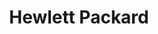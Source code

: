 ---
blog: https://newsblog.ext.hp.com/
codehost: https://github.com/https://github.com/hp-hq
facebook: http://www.facebook.com/HP
font:
  myfonts: null
  name: Printed Circuit Board
  url: https://www.dafont.com/printed-circuit-board.font
images:
- hp-icon.svg
- hp-ar21.svg
logohandle: hp
sort: hp
title: Hewlett Packard
twitter: https://x.com/HP
website: https://www.hp.com/
wikipedia: https://en.wikipedia.org/wiki/Hewlett-Packard
---